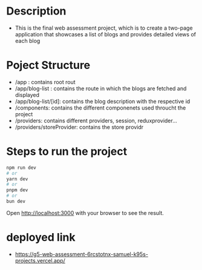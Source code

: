 # Description

- This is the final web assessment project, which is to  create a two-page application that showcases a list of blogs and provides detailed views of each blog

# Poject Structure

- /app : contains root rout
- /app/blog-list : contains the route in which the blogs are fetched and displayed
- /app/blog-list/[id]: contains the blog description with the respective id
- /components: contains the different componenets used throucht the project
- /providers: contains different providers, session, reduxprovider...
- /providers/storeProvider: contains the store providr


# Steps to run the project
```bash
npm run dev
# or
yarn dev
# or
pnpm dev
# or
bun dev
```

Open [http://localhost:3000](http://localhost:3000) with your browser to see the result.

# deployed link
- https://g5-web-assessment-6rcstotnx-samuel-k95s-projects.vercel.app/

